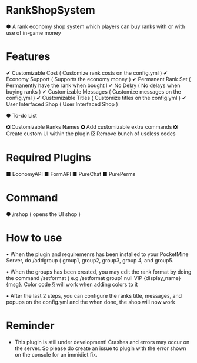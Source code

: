 # RankShopSystem

● A rank economy shop system which players can buy ranks with or with use of in-game money


# Features

✔ Customizable Cost ( Customize rank costs on the config.yml )
✔ Economy Support ( Supports the economy money )
✔ Permanent Rank Set ( Permanently have the rank when bought l
✔ No Delay ( No delays when buying ranks )
✔ Customizable Messages ( Customize messages on the config.yml )
✔ Customizable Titles ( Customize titles on the config.yml )
✔ User Interfaced Shop ( User Interfaced Shop )

● To-do List

❎ Customizable Ranks Names 
❎ Add customizable extra commands
❎ Create custom UI within the plugin
❎ Remove bunch of useless codes

# Required Plugins

■ EconomyAPI
■ FormAPI
■ PureChat
■ PurePerms

# Command

● /rshop ( opens the UI shop )

# How to use

• When the plugin and requiremenrs has been installed to your PocketMine Server, do /addgroup ( group1, group2, group3, group 4, and group5.

• When the groups has been created, you may edit the rank format by doing the command /setformat ( e.g /setformat group1 null VIP {display_name} {msg}. Color code § will work when adding colors to it

• After the last 2 steps, you can configure the ranks title, messages, and popups on the config.yml
and the when done, the shop will now work

# Reminder

- This plugin is still under development! Crashes and errors may occur on the server. So please do create an issue to plugin with the error shown on the console for an immidiet fix.
